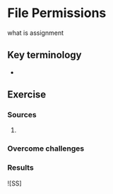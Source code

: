 # File Permissions
what is assignment

## Key terminology
 - 
 


## Exercise
### Sources
1. 



### Overcome challenges



### Results
![SS]